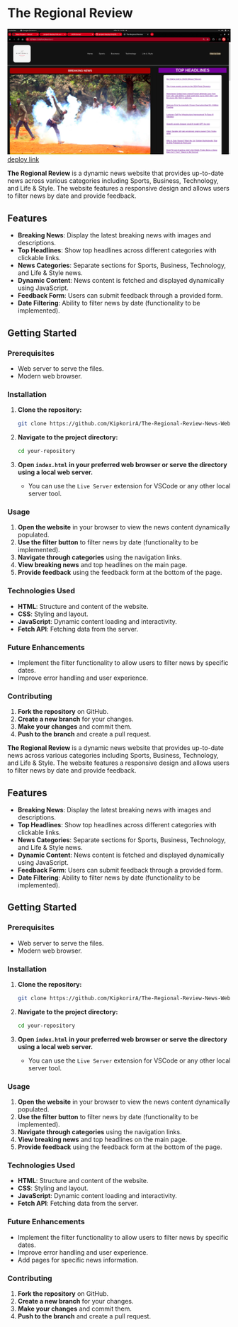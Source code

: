 # The Regional Review

![Screenshot](/Images/screenshot.jpg) [deploy link](https://the-regional-review-news-web.vercel.app/)

**The Regional Review** is a dynamic news website that provides up-to-date news across various categories including Sports, Business, Technology, and Life & Style. The website features a responsive design and allows users to filter news by date and provide feedback.

## Features

- **Breaking News**: Display the latest breaking news with images and descriptions.
- **Top Headlines**: Show top headlines across different categories with clickable links.
- **News Categories**: Separate sections for Sports, Business, Technology, and Life & Style news.
- **Dynamic Content**: News content is fetched and displayed dynamically using JavaScript.
- **Feedback Form**: Users can submit feedback through a provided form.
- **Date Filtering**: Ability to filter news by date (functionality to be implemented).

## Getting Started

### Prerequisites

- Web server to serve the files.
- Modern web browser.

### Installation

1. **Clone the repository:**

    ```bash
    git clone https://github.com/KipkorirA/The-Regional-Review-News-Web
    ```

2. **Navigate to the project directory:**

    ```bash
    cd your-repository
    ```

3. **Open `index.html` in your preferred web browser or serve the directory using a local web server.**

    - You can use the `Live Server` extension for VSCode or any other local server tool.

### Usage

1. **Open the website** in your browser to view the news content dynamically populated.
2. **Use the filter button** to filter news by date (functionality to be implemented).
3. **Navigate through categories** using the navigation links.
4. **View breaking news** and top headlines on the main page.
5. **Provide feedback** using the feedback form at the bottom of the page.

### Technologies Used

- **HTML**: Structure and content of the website.
- **CSS**: Styling and layout.
- **JavaScript**: Dynamic content loading and interactivity.
- **Fetch API**: Fetching data from the server.

### Future Enhancements

- Implement the filter functionality to allow users to filter news by specific dates.
- Improve error handling and user experience.

### Contributing

1. **Fork the repository** on GitHub.
2. **Create a new branch** for your changes.
3. **Make your changes** and commit them.
4. **Push to the branch** and create a pull request.

**The Regional Review** is a dynamic news website that provides up-to-date news across various categories including Sports, Business, Technology, and Life & Style. The website features a responsive design and allows users to filter news by date and provide feedback.

## Features

- **Breaking News**: Display the latest breaking news with images and descriptions.
- **Top Headlines**: Show top headlines across different categories with clickable links.
- **News Categories**: Separate sections for Sports, Business, Technology, and Life & Style news.
- **Dynamic Content**: News content is fetched and displayed dynamically using JavaScript.
- **Feedback Form**: Users can submit feedback through a provided form.
- **Date Filtering**: Ability to filter news by date (functionality to be implemented).

## Getting Started

### Prerequisites

- Web server to serve the files.
- Modern web browser.

### Installation

1. **Clone the repository:**

    ```bash
    git clone https://github.com/KipkorirA/The-Regional-Review-News-Web
    ```

2. **Navigate to the project directory:**

    ```bash
    cd your-repository
    ```

3. **Open `index.html` in your preferred web browser or serve the directory using a local web server.**

    - You can use the `Live Server` extension for VSCode or any other local server tool.

### Usage

1. **Open the website** in your browser to view the news content dynamically populated.
2. **Use the filter button** to filter news by date (functionality to be implemented).
3. **Navigate through categories** using the navigation links.
4. **View breaking news** and top headlines on the main page.
5. **Provide feedback** using the feedback form at the bottom of the page.

### Technologies Used

- **HTML**: Structure and content of the website.
- **CSS**: Styling and layout.
- **JavaScript**: Dynamic content loading and interactivity.
- **Fetch API**: Fetching data from the server.

### Future Enhancements

- Implement the filter functionality to allow users to filter news by specific dates.
- Improve error handling and user experience.
- Add pages for specific news information.

### Contributing

1. **Fork the repository** on GitHub.
2. **Create a new branch** for your changes.
3. **Make your changes** and commit them.
4. **Push to the branch** and create a pull request.


